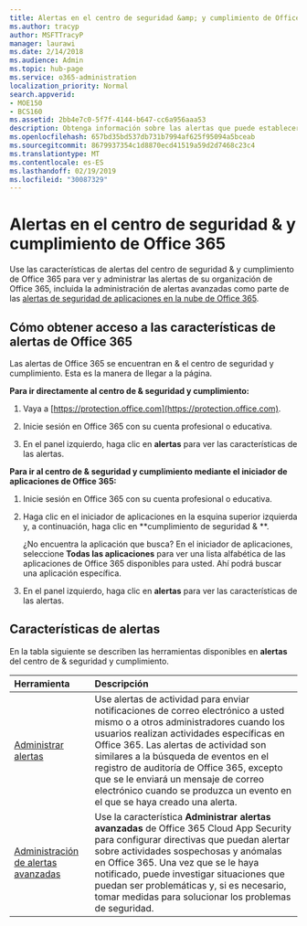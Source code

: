```yaml
---
title: Alertas en el centro de seguridad &amp; y cumplimiento de Office 365
ms.author: tracyp
author: MSFTTracyP
manager: laurawi
ms.date: 2/14/2018
ms.audience: Admin
ms.topic: hub-page
ms.service: o365-administration
localization_priority: Normal
search.appverid:
- MOE150
- BCS160
ms.assetid: 2bb4e7c0-5f7f-4144-b647-cc6a956aaa53
description: Obtenga información sobre las alertas que puede establecer para ayudar con la seguridad en Office 365.
ms.openlocfilehash: 657bd35bd537db731b7994af625f95094a5bceab
ms.sourcegitcommit: 8679937354c1d8870ecd41519a59d2d7468c23c4
ms.translationtype: MT
ms.contentlocale: es-ES
ms.lasthandoff: 02/19/2019
ms.locfileid: "30087329"
---
```

# <a name="alerts-in-the-office-365-security-amp-compliance-center"></a>Alertas en el centro de seguridad &amp; y cumplimiento de Office 365

Use las características de alertas del centro de seguridad &amp; y cumplimiento de Office 365 para ver y administrar las alertas de su organización de Office 365, incluida la administración de alertas avanzadas como parte de las [alertas de seguridad de aplicaciones en la nube de Office 365](office-365-cas-overview.md).
  
## <a name="how-to-get-to-the-office-365-alerts-features"></a>Cómo obtener acceso a las características de alertas de Office 365

Las alertas de Office 365 se encuentran en &amp; el centro de seguridad y cumplimiento. Esta es la manera de llegar a la página.
  
 **Para ir directamente al centro de &amp; seguridad y cumplimiento:**
  
1. Vaya a [https://protection.office.com](https://protection.office.com).
    
2. Inicie sesión en Office 365 con su cuenta profesional o educativa. 
    
3. En el panel izquierdo, haga clic en **alertas** para ver las características de las alertas. 
    
 **Para ir al centro de &amp; seguridad y cumplimiento mediante el iniciador de aplicaciones de Office 365:**
  
1. Inicie sesión en Office 365 con su cuenta profesional o educativa. 
    
2. Haga clic en el iniciador de aplicaciones en la esquina superior izquierda y, a continuación, haga clic en **cumplimiento de seguridad &amp; **.
    
    ¿No encuentra la aplicación que busca? En el iniciador de aplicaciones, seleccione **Todas las aplicaciones** para ver una lista alfabética de las aplicaciones de Office 365 disponibles para usted. Ahí podrá buscar una aplicación específica. 
    
3. En el panel izquierdo, haga clic en **alertas** para ver las características de las alertas. 
    
## <a name="alerts-features"></a>Características de alertas

En la tabla siguiente se describen las herramientas disponibles en **alertas** del centro de &amp; seguridad y cumplimiento. 
  
|**Herramienta**|**Descripción**|
|:-----|:-----|
|[Administrar alertas](create-activity-alerts.md) <br/> |Use alertas de actividad para enviar notificaciones de correo electrónico a usted mismo o a otros administradores cuando los usuarios realizan actividades específicas en Office 365. Las alertas de actividad son similares a la búsqueda de eventos en el registro de auditoría de Office 365, excepto que se le enviará un mensaje de correo electrónico cuando se produzca un evento en el que se haya creado una alerta.  <br/> |
|[Administración de alertas avanzadas](office-365-cas-overview.md) <br/> |Use la característica **Administrar alertas avanzadas** de Office 365 Cloud App Security para configurar directivas que puedan alertar sobre actividades sospechosas y anómalas en Office 365. Una vez que se le haya notificado, puede investigar situaciones que puedan ser problemáticas y, si es necesario, tomar medidas para solucionar los problemas de seguridad.<br/> |
   

